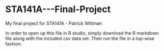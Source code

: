 # STA141A---Final-Project
My final project for STA141A - Patrick Wittman


In order to open up this file in R studio, simply download the R markdown file along with the included csv data set. Then run the file in a top-wise fashion.
